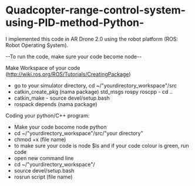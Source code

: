 # Quadcopter-range-control-system-using-PID-method-Python-
I implemented this code in AR Drone 2.0 using the robot platform (ROS: Robot Operating System).

--To run the code, make sure your code become node--

Make Workspace of your code (http://wiki.ros.org/ROS/Tutorials/CreatingPackage) 
- go to your simulator directory, cd ~/"yourdirectory_workspace"/src 
- catkin_create_pkg (nama package) std_msgs rospy roscpp - cd .. 
- catkin_make - source devel/setup.bash 
- rospack depends (nama package)

Coding your python/C++ program:
- Make your code bocome node python
- cd ~/"yourdirectory_workspace"/src/"your directory"
- chmod +x (file name)
- to make sure your code is node $ls and if your code colour is green, run code
- open new command line
- cd ~/"yourdirectory_workspace"/
- source devel/setup.bash
- rosrun script (file name)
